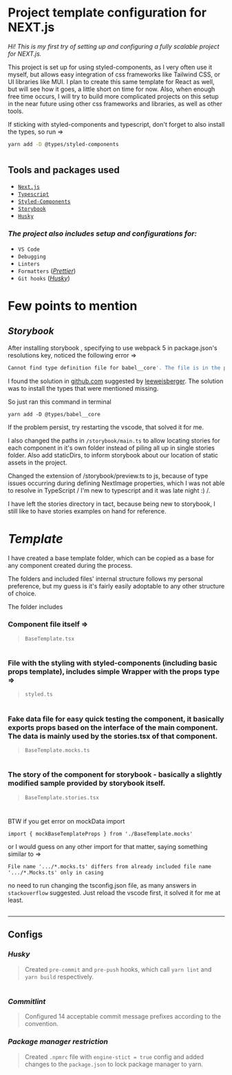 # Project template configuration for NEXT.js

_Hi! This is my first try of setting up and configuring a fully scalable project for NEXT.js._

This project is set up for using styled-components, as I very often use it myself, but allows easy integration of css frameworks like Tailwind CSS, or UI libraries like MUI. I plan to create this same template for React as well, but will see how it goes, a little short on time for now. Also, when enough free time occurs, I will try to build more complicated projects on this setup in the near future using other css frameworks and libraries, as well as other tools.

If sticking with styled-components and typescript, don't forget to also install the types, so run =>

```sh
yarn add -D @types/styled-components
```

#

## Tools and packages used

- [`Next.js`](https://nextjs.org/)
- [`Typescript`](https://www.typescriptlang.org/)
- [`Styled-Components`](https://styled-components.com/)
- [`Storybook`](https://storybook.js.org/)
- [`Husky`](https://typicode.github.io/husky/#/)

### _The project also includes setup and configurations for:_

- `VS Code`
- `Debugging`
- `Linters`
- `Formatters` (_[Prettier](https://prettier.io/)_)
- `Git hooks` (_[Husky](https://typicode.github.io/husky/#/)_)

#

# Few points to mention

## _Storybook_

After installing storybook , specifying to use webpack 5 in package.json's resolutions key, noticed the following error =>

```sh
Cannot find type definition file for babel__core'. The file is in the program because: Entry point for implicit type library 'babel__core ...
```

I found the solution in [github.com](https://github.com/microsoft/TypeScript-Babel-Starter/issues/51) suggested by [leeweisberger](https://github.com/leeweisberger). The solution was to install the types that were mentioned missing.

So just ran this command in terminal

```
yarn add -D @types/babel__core
```

If the problem persist, try restarting the vscode, that solved it for me.

I also changed the paths in `/storybook/main.ts` to allow locating stories for each component in it's own folder instead of piling all up in single stories folder. Also add staticDirs, to inform storybook about our location of static assets in the project.

Changed the extension of /storybook/preview.ts to js, because of type issues occurring during defining NextImage properties, which I was not able to resolve in TypeScript / I'm new to typescript and it was late night :) /.

I have left the stories directory in tact, because being new to storybook, I still like to have stories examples on hand for reference.

##

#

# _Template_

I have created a base template folder, which can be copied as a base for any component created during the process.

The folders and included files' internal structure follows my personal preference, but my guess is it's fairly easily adoptable to any other structure of choice.

The folder includes

### Component file itself =>

> `BaseTemplate.tsx`

#

### File with the styling with styled-components (including basic props template), includes simple Wrapper with the props type =>

> `styled.ts`

#

### Fake data file for easy quick testing the component, it basically exports props based on the interface of the main component. The data is mainly used by the stories.tsx of that component.

> `BaseTemplate.mocks.ts`

#

### The story of the component for storybook - basically a slightly modified sample provided by storybook itself.

> `BaseTemplate.stories.tsx`

#

BTW if you get error on mockData import

`import { mockBaseTemplateProps } from './BaseTemplate.mocks'`

or I would guess on any other import for that matter, saying something similar to =>

```
File name '.../*.mocks.ts' differs from already included file name '.../*.Mocks.ts' only in casing
```

no need to run changing the tsconfig.json file, as many answers in `stackoverflow` suggested. Just reload the vscode first, it solved it for me at least.

##

---

## Configs

### _Husky_

> Created `pre-commit` and `pre-push` hooks, which call `yarn lint` and `yarn build` respectively.

#

### _Commitlint_

> Configured 14 acceptable commit message prefixes according to the convention.

### _Package manager restriction_

> Created `.npmrc` file with `engine-stict = true` config and added changes to the `package.json` to lock package manager to yarn.
